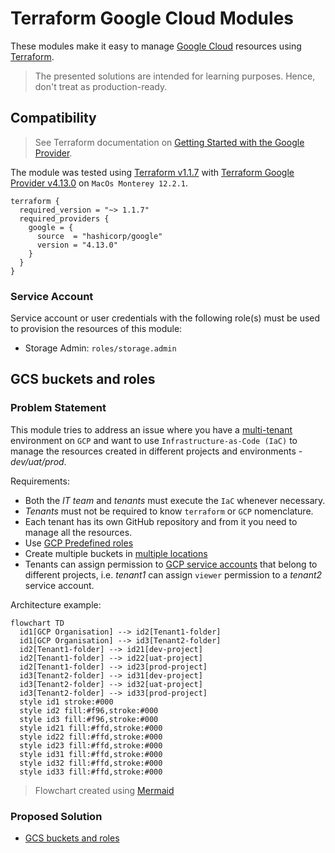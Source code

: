 # Terraform Google Cloud Modules

These modules make it easy to manage [Google Cloud](https://cloud.google.com) resources using [Terraform](https://www.terraform.io).

> The presented solutions are intended for learning purposes. Hence, don't treat as production-ready.

## Compatibility

> See Terraform documentation on [Getting Started with the Google Provider](https://registry.terraform.io/providers/hashicorp/google/latest/docs/guides/getting_started).

The module was tested using [Terraform v1.1.7](https://www.terraform.io/downloads) with [Terraform Google Provider v4.13.0](https://registry.terraform.io/providers/hashicorp/google/latest) on `MacOs Monterey 12.2.1`.

```hcl
terraform {
  required_version = "~> 1.1.7"
  required_providers {
    google = {
      source  = "hashicorp/google"
      version = "4.13.0"
    }
  }
}
```

### Service Account

Service account or user credentials with the following role(s) must be used to provision the resources of this module:

- Storage Admin: `roles/storage.admin`

## GCS buckets and roles

### Problem Statement

This module tries to address an issue where you have a [multi-tenant](https://cloud.google.com/architecture/designing-multi-tenant-architectures) environment on `GCP` and want to use `Infrastructure-as-Code (IaC)` to manage the resources created in different projects and environments - *dev/uat/prod*.

Requirements:

- Both the *IT team* and *tenants* must execute the `IaC` whenever necessary.
- *Tenants* must not be required to know `terraform` or `GCP` nomenclature.
- Each tenant has its own GitHub repository and from it you need to manage all the resources.
- Use [GCP Predefined roles](https://cloud.google.com/storage/docs/access-control/iam-roles#standard-roles)
- Create multiple buckets in [multiple locations](https://cloud.google.com/about/locations)
- Tenants can assign permission to [GCP service accounts](https://cloud.google.com/iam/docs/service-accounts) that belong to different projects, i.e. *tenant1* can assign `viewer` permission to a *tenant2* service account.

Architecture example:

```mermaid
flowchart TD
  id1[GCP Organisation] --> id2[Tenant1-folder]
  id1[GCP Organisation] --> id3[Tenant2-folder]
  id2[Tenant1-folder] --> id21[dev-project]
  id2[Tenant1-folder] --> id22[uat-project]
  id2[Tenant1-folder] --> id23[prod-project]
  id3[Tenant2-folder] --> id31[dev-project]
  id3[Tenant2-folder] --> id32[uat-project]
  id3[Tenant2-folder] --> id33[prod-project]
  style id1 stroke:#000
  style id2 fill:#f96,stroke:#000
  style id3 fill:#f96,stroke:#000
  style id21 fill:#ffd,stroke:#000
  style id22 fill:#ffd,stroke:#000
  style id23 fill:#ffd,stroke:#000
  style id31 fill:#ffd,stroke:#000
  style id32 fill:#ffd,stroke:#000
  style id33 fill:#ffd,stroke:#000
```

> Flowchart created using [Mermaid](https://mermaid-js.github.io/mermaid/#/)

### Proposed Solution

- [GCS buckets and roles](./terraform-google-cloud-storage)
